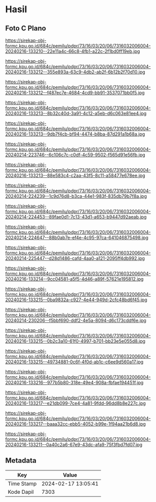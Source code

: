 # Hasil

## Foto C Plano

https://sirekap-obj-formc.kpu.go.id/684c/pemilu/pdpr/73/16/03/20/06/7316032006004-20240216-133210--22e11a4c-66c8-4fb1-a22c-2f1bd0ff19eb.jpg

https://sirekap-obj-formc.kpu.go.id/684c/pemilu/pdpr/73/16/03/20/06/7316032006004-20240216-133212--355e893a-63c9-4db2-ab2f-6b12b2f70d10.jpg

https://sirekap-obj-formc.kpu.go.id/684c/pemilu/pdpr/73/16/03/20/06/7316032006004-20240216-133212--f487ec7e-4684-4cd9-bb91-3537071bb0f5.jpg

https://sirekap-obj-formc.kpu.go.id/684c/pemilu/pdpr/73/16/03/20/06/7316032006004-20240216-133213--8b32c40d-3a91-4c12-a5eb-d6c063e81ee4.jpg

https://sirekap-obj-formc.kpu.go.id/684c/pemilu/pdpr/73/16/03/20/06/7316032006004-20240216-133213--9db7f4cb-bf94-4474-b8ba-87d291a1b68a.jpg

https://sirekap-obj-formc.kpu.go.id/684c/pemilu/pdpr/73/16/03/20/06/7316032006004-20240214-223746--6c106c7c-c0df-4c59-9502-f565d91e56fb.jpg

https://sirekap-obj-formc.kpu.go.id/684c/pemilu/pdpr/73/16/03/20/06/7316032006004-20240216-133213--88e583c4-c2aa-43f5-8c11-a58477e678ee.jpg

https://sirekap-obj-formc.kpu.go.id/684c/pemilu/pdpr/73/16/03/20/06/7316032006004-20240214-224239--1c9d76d8-b3ca-44e1-983f-835db79b7f8a.jpg

https://sirekap-obj-formc.kpu.go.id/684c/pemilu/pdpr/73/16/03/20/06/7316032006004-20240214-224453--89fae0d1-7c13-43d1-a653-b9447d92aeab.jpg

https://sirekap-obj-formc.kpu.go.id/684c/pemilu/pdpr/73/16/03/20/06/7316032006004-20240214-224647--88b0ab7e-ef4e-4c95-97ca-641046875498.jpg

https://sirekap-obj-formc.kpu.go.id/684c/pemilu/pdpr/73/16/03/20/06/7316032006004-20240214-225447--d28d1486-cafd-4aa0-a121-2095ff4db992.jpg

https://sirekap-obj-formc.kpu.go.id/684c/pemilu/pdpr/73/16/03/20/06/7316032006004-20240216-133214--9cc04581-a5f5-4d46-a89f-57621e195812.jpg

https://sirekap-obj-formc.kpu.go.id/684c/pemilu/pdpr/73/16/03/20/06/7316032006004-20240216-133215--0ba9832a-c927-4e44-949d-2cfc48bd6f45.jpg

https://sirekap-obj-formc.kpu.go.id/684c/pemilu/pdpr/73/16/03/20/06/7316032006004-20240214-230206--f5bbf690-ddf2-4e5a-8094-d6c173cddf6e.jpg

https://sirekap-obj-formc.kpu.go.id/684c/pemilu/pdpr/73/16/03/20/06/7316032006004-20240216-133215--0b2c3a10-61f0-4997-b701-bb23e5e055d8.jpg

https://sirekap-obj-formc.kpu.go.id/684c/pemilu/pdpr/73/16/03/20/06/7316032006004-20240216-133215--49734881-0c6f-4f0d-ab1c-c6ee9d560a17.jpg

https://sirekap-obj-formc.kpu.go.id/684c/pemilu/pdpr/73/16/03/20/06/7316032006004-20240216-133216--977b5b80-318e-49e4-908a-fbfae194451f.jpg

https://sirekap-obj-formc.kpu.go.id/684c/pemilu/pdpr/73/16/03/20/06/7316032006004-20240216-133217--e21db099-7ce4-4a81-9fdd-96dd8b8e227c.jpg

https://sirekap-obj-formc.kpu.go.id/684c/pemilu/pdpr/73/16/03/20/06/7316032006004-20240216-133217--baaa32cc-ebb5-4052-b99e-1f94aa21b6d8.jpg

https://sirekap-obj-formc.kpu.go.id/684c/pemilu/pdpr/73/16/03/20/06/7316032006004-20240216-133211--0a40c2a6-67e9-43dc-afa9-75f3fbd7fd07.jpg


## Metadata

| Key        | Value               |
| ---------- | ------------------- |
| Time Stamp | 2024-02-17 13:05:41 |
| Kode Dapil | 7303                |



